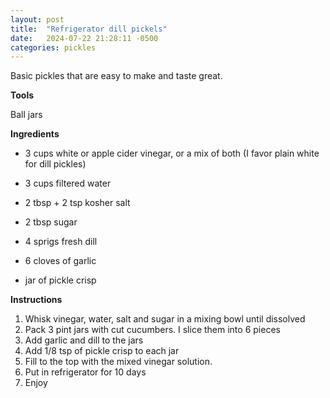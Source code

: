 ```yaml
---
layout: post
title:  "Refrigerator dill pickels"
date:   2024-07-22 21:28:11 -0500
categories: pickles
---
```


Basic pickles that are easy to make and taste great.

**Tools**

Ball jars

**Ingredients**

* 3 cups white or apple cider vinegar, or a mix of both (I favor plain white for dill pickles)

* 3 cups filtered water

* 2 tbsp + 2 tsp kosher salt

* 2 tbsp sugar

* 4 sprigs fresh dill

* 6 cloves of garlic

* jar of pickle crisp

**Instructions**

1. Whisk vinegar, water, salt and sugar in a mixing bowl until dissolved
2. Pack 3 pint jars with cut cucumbers. I slice them into 6 pieces
3. Add garlic and dill to the jars
4. Add 1/8 tsp of pickle crisp to each jar
5. Fill to the top with the mixed vinegar solution. 
6. Put in refrigerator for 10 days
7. Enjoy